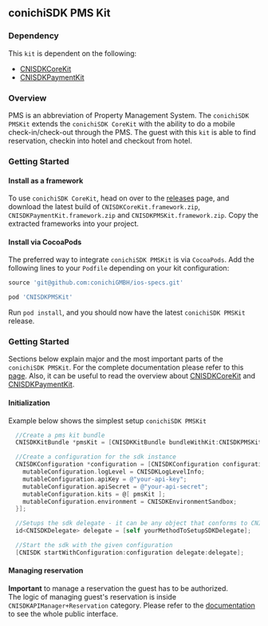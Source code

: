 ## conichiSDK PMS Kit

### Dependency

This `kit` is dependent on the following:
* [CNISDKCoreKit](https://github.com/conichiGMBH/conichi-ios-sdk/blob/master/Docs/CNISDKCoreKit.md)
* [CNISDKPaymentKit](https://github.com/conichiGMBH/conichi-ios-sdk/blob/master/Docs/CNISDKPaymentKit.md)

### Overview

PMS is an abbreviation of Property Management System. The `conichiSDK PMSKit` extends the `conichiSDK CoreKit` with the ability to do a mobile check-in/check-out through the PMS. The guest with this `kit` is able to find reservation, checkin into hotel and checkout from hotel.

### Getting Started

#### Install as a framework

To use `conichiSDK CoreKit`, head on over to the [releases](https://github.com/conichiGMBH/conichi-ios-sdk/releases) page, and download the latest build of `CNISDKCoreKit.framework.zip`, `CNISDKPaymentKit.framework.zip` and `CNISDKPMSKit.framework.zip`. Copy the extracted frameworks into your project.

#### Install via CocoaPods

The preferred way to integrate `conichiSDK PMSKit` is via `CocoaPods`. Add the following lines to your `Podfile` depending on your kit configuration:
```ruby
source 'git@github.com:conichiGMBH/ios-specs.git'

pod 'CNISDKPMSKit'
```
Run `pod install`, and you should now have the latest `conichiSDK PMSKit` release.

### Getting Started

Sections below explain major and the most important parts of the `conichiSDK PMSKit`. For the complete documentation please refer to this [page](https://github.com/conichiGMBH/ios-sdk/blob/master/CNISDKGeoFencingKit/docs/apple_doc/html/index.html). Also, it can be useful to read the overview about [CNISDKCoreKit](https://github.com/conichiGMBH/conichi-ios-sdk/blob/master/Docs/CNISDKCoreKit.md) and [CNISDKPaymentKit](https://github.com/conichiGMBH/conichi-ios-sdk/blob/master/Docs/CNISDKPaymentKit.md).

#### Initialization

Example below shows the simplest setup `conichiSDK PMSKit`

```objective-c
  //Create a pms kit bundle
  CNISDKKitBundle *pmsKit = [CNISDKKitBundle bundleWithKit:CNISDKPMSKit configuration:nil]

  //Create a configuration for the sdk instance
  CNISDKConfiguration *configuration = [CNISDKConfiguration configurationWithBlock:^(id<CNISDKMutableConfiguration> \_Nonnull mutableConfiguration) {
    mutableConfiguration.logLevel = CNISDKLogLevelInfo;
    mutableConfiguration.apiKey = @"your-api-key";
    mutableConfiguration.apiSecret = @"your-api-secret";
    mutableConfiguration.kits = @[ pmsKit ];
    mutableConfiguration.environment = CNISDKEnvironmentSandbox;
  }];

  //Setups the sdk delegate - it can be any object that conforms to CNISDKDelegate protocol
  id<CNISDKDelegate> delegate = [self yourMethodToSetupSDKDelegate];

  //Start the sdk with the given configuration
  [CNISDK startWithConfiguration:configuration delegate:delegate];
```

#### Managing reservation

__Important__ to manage a reservation the guest has to be authorized.  
The logic of managing guest's reservation is inside `CNISDKAPIManager+Reservation` category. Please refer to the [documentation](https://github.com/conichiGMBH/ios-sdk/blob/master/CNISDKPMSKit/docs/apple_doc/html/index.html) to see the whole public interface.
